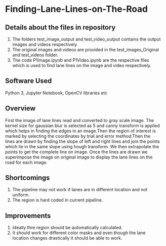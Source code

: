 # Finding-Lane-Lines-on-The-Road

Details about the files in repository
----------------------------------------
1. The folders test_image_output and test_video_output contains the output images and videos respectively.
2. The original images and videos are provided in the test_images_Original and test_videos folder.
3. The code P1Image.ipynb and P1Video.ipynb are the respective files which is used to find lane lines on the image and video respectively.

Software Used
--------------
Python 3, Jupyter Notebook, OpenCV libraries etc

Overview
--------
First the image of lane lines read and converted to gray scale image. 
The kernel size for gaussian blur is selected as 5 and canny transform is applied which helps in finding the edges in an image.Then the region of interest is marked by selecting the coordinates by trial and error method.Then the lines are drawn by finding the slope of left and right lines and join the points which lie in the same slope using hough transform. We then extrapolate the points to get the complete line on image. Once the lines are drawn we superimpose the image on original image to display the lane lines on the road for each image.

Shortcomings
-------------
1. The pipeline may not work if lanes are in different location and not uniform.
2. The region is hard coded in current pipeline.

Improvements
-------------
1. Ideally thre region should be automatically calculated.
2. It should work for different color masks and even though the lane location changes drastically it should be able to work.




